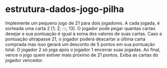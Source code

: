 # estrutura-dados-jogo-pilha

Implemente um pequeno jogo de 21 para dois jogadores.
A cada jogada, é sorteada uma carta 2 [1; 2; :::; 13]. O jogador
pode pegar quantas cartas desejar e sua pontuação
é igual a soma dos valores de suas cartas. Caso a pontuação
ultrapasse 21, o jogador poderá descartar a última
carta comprada mas isso gerará um desconto de 5 pontos
em sua pontuação total. O jogador 2 só joga após o jogador
1 encerrar suas jogadas. Ao final, vence o jogo quem estiver
mais próximo de 21 pontos. Exiba as cartas do jogador
vencedor.
